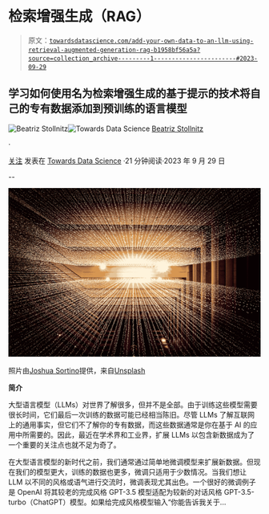 # 检索增强生成（RAG）

> 原文：[`towardsdatascience.com/add-your-own-data-to-an-llm-using-retrieval-augmented-generation-rag-b1958bf56a5a?source=collection_archive---------1-----------------------#2023-09-29`](https://towardsdatascience.com/add-your-own-data-to-an-llm-using-retrieval-augmented-generation-rag-b1958bf56a5a?source=collection_archive---------1-----------------------#2023-09-29)

## 学习如何使用名为检索增强生成的基于提示的技术将自己的专有数据添加到预训练的语言模型

[](https://medium.com/@bea_684?source=post_page-----b1958bf56a5a--------------------------------)![Beatriz Stollnitz](https://medium.com/@bea_684?source=post_page-----b1958bf56a5a--------------------------------)[](https://towardsdatascience.com/?source=post_page-----b1958bf56a5a--------------------------------)![Towards Data Science](https://towardsdatascience.com/?source=post_page-----b1958bf56a5a--------------------------------) [Beatriz Stollnitz](https://medium.com/@bea_684?source=post_page-----b1958bf56a5a--------------------------------)

·

[关注](https://medium.com/m/signin?actionUrl=https%3A%2F%2Fmedium.com%2F_%2Fsubscribe%2Fuser%2F1c8863892480&operation=register&redirect=https%3A%2F%2Ftowardsdatascience.com%2Fadd-your-own-data-to-an-llm-using-retrieval-augmented-generation-rag-b1958bf56a5a&user=Beatriz+Stollnitz&userId=1c8863892480&source=post_page-1c8863892480----b1958bf56a5a---------------------post_header-----------) 发表在 [Towards Data Science](https://towardsdatascience.com/?source=post_page-----b1958bf56a5a--------------------------------) ·21 分钟阅读·2023 年 9 月 29 日[](https://medium.com/m/signin?actionUrl=https%3A%2F%2Fmedium.com%2F_%2Fvote%2Ftowards-data-science%2Fb1958bf56a5a&operation=register&redirect=https%3A%2F%2Ftowardsdatascience.com%2Fadd-your-own-data-to-an-llm-using-retrieval-augmented-generation-rag-b1958bf56a5a&user=Beatriz+Stollnitz&userId=1c8863892480&source=-----b1958bf56a5a---------------------clap_footer-----------)

--

[](https://medium.com/m/signin?actionUrl=https%3A%2F%2Fmedium.com%2F_%2Fbookmark%2Fp%2Fb1958bf56a5a&operation=register&redirect=https%3A%2F%2Ftowardsdatascience.com%2Fadd-your-own-data-to-an-llm-using-retrieval-augmented-generation-rag-b1958bf56a5a&source=-----b1958bf56a5a---------------------bookmark_footer-----------)![](img/cd0c3b0f21d72762c8a25dcf3ac3c039.png)

照片由[Joshua Sortino](https://unsplash.com/@sortino?utm_source=medium&utm_medium=referral)提供，来自[Unsplash](https://unsplash.com/?utm_source=medium&utm_medium=referral)

**简介**

大型语言模型（LLMs）对世界了解很多，但并不是全部。由于训练这些模型需要很长时间，它们最后一次训练的数据可能已经相当陈旧。尽管 LLMs 了解互联网上的通用事实，但它们不了解你的专有数据，而这些数据通常是你在基于 AI 的应用中所需要的。因此，最近在学术界和工业界，扩展 LLMs 以包含新数据成为了一个重要的关注点也就不足为奇了。

在大型语言模型的新时代之前，我们通常通过简单地微调模型来扩展新数据。但现在我们的模型更大，训练的数据也更多，微调只适用于少数情况。当我们想让 LLM 以不同的风格或语气进行交流时，微调表现尤其出色。一个很好的微调例子是 OpenAI 将其较老的完成风格 GPT-3.5 模型适配为较新的对话风格 GPT-3.5-turbo（ChatGPT）模型。如果给完成风格模型输入“你能告诉我关于...

